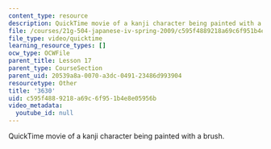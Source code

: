 ```yaml
---
content_type: resource
description: QuickTime movie of a kanji character being painted with a brush.
file: /courses/21g-504-japanese-iv-spring-2009/c595f4889218a69c6f951b4e8e05956b_3630.mov
file_type: video/quicktime
learning_resource_types: []
ocw_type: OCWFile
parent_title: Lesson 17
parent_type: CourseSection
parent_uid: 20539a8a-0070-a3dc-0491-23486d993904
resourcetype: Other
title: '3630'
uid: c595f488-9218-a69c-6f95-1b4e8e05956b
video_metadata:
  youtube_id: null
---
```

QuickTime movie of a kanji character being painted with a brush.

